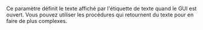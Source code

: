Ce paramètre définit le texte affiché par l'étiquette de texte quand le GUI est ouvert.
Vous pouvez utiliser les procédures qui retournent du texte pour en faire de plus complexes.